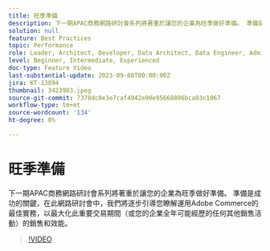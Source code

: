 ```yaml
---
title: 旺季準備
description: 下一期APAC商務網路研討會系列將著重於讓您的企業為旺季做好準備。 準備是成功的關鍵，在此網路研討會中，我們將逐步引導您瞭解運用Adobe Commerce的最佳實務，以最大化此重要交易期間（或您的企業全年可能經歷的任何其他銷售活動）的銷售和效能。
solution: null
feature: Best Practices
topic: Performance
role: Leader, Architect, Developer, Data Architect, Data Engineer, Admin, User
level: Beginner, Intermediate, Experienced
doc-type: Feature Video
last-substantial-update: 2023-09-08T00:00:00Z
jira: KT-13894
thumbnail: 3423983.jpeg
source-git-commit: 7378dc0e3e7caf4942e90e95668806bca03c1067
workflow-type: tm+mt
source-wordcount: '134'
ht-degree: 0%

---
```



# 旺季準備

下一期APAC商務網路研討會系列將著重於讓您的企業為旺季做好準備。 準備是成功的關鍵，在此網路研討會中，我們將逐步引導您瞭解運用Adobe Commerce的最佳實務，以最大化此重要交易期間（或您的企業全年可能經歷的任何其他銷售活動）的銷售和效能。

>[!VIDEO](https://video.tv.adobe.com/v/3423983/?learn=on)
